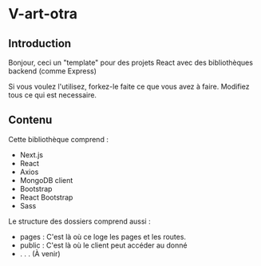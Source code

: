 # V-art-otra

## Introduction

Bonjour, ceci un "template" pour des projets React avec des bibliothèques backend (comme Express)

Si vous voulez l'utilisez, forkez-le faite ce que vous avez à faire. Modifiez tous ce qui est necessaire.

## Contenu

Cette bibliothèque comprend :

- Next.js
- React
- Axios
- MongoDB client
- Bootstrap
- React Bootstrap
- Sass

Le structure des dossiers comprend aussi :

- pages : C'est là où ce loge les pages et les routes.
- public : C'est là où le client peut accéder au donné
- . . . (À venir)
